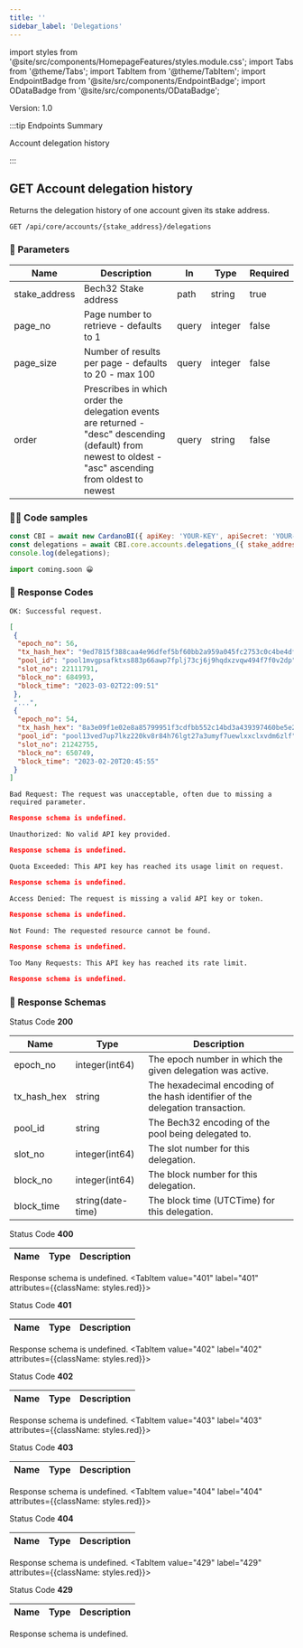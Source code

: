 ```yaml
--- 
title: '' 
sidebar_label: 'Delegations' 
--- 
```

import styles from '@site/src/components/HomepageFeatures/styles.module.css'; 
import Tabs from '@theme/Tabs'; 
import TabItem from '@theme/TabItem'; 
import EndpointBadge from '@site/src/components/EndpointBadge'; 
import ODataBadge from '@site/src/components/ODataBadge'; 

<span class="theme-doc-version-badge badge badge--primary">Version: 1.0</span> 

:::tip Endpoints Summary 

<EndpointBadge type="GET"/> Account delegation history<br/>

:::
## <span class="theme-doc-version-badge badge badge--success">GET</span> Account delegation history

Returns the delegation history of one account given its stake address.

`GET /api/core/accounts/{stake_address}/delegations`

### 🎰 Parameters 

|Name|Description|In|Type|Required| 
|---|---|---|---|---|
| stake_address|Bech32 Stake address|path|string|true|
| page_no|Page number to retrieve - defaults to 1|query|integer|false|
| page_size|Number of results per page - defaults to 20 - max 100|query|integer|false|
| order|Prescribes in which order the delegation events are returned - "desc" descending (default) from newest to oldest - "asc" ascending from oldest to newest|query|string|false|


### 👨‍💻 Code samples 

<Tabs> 
<TabItem value="js" label="Node.js"> 

```js 
const CBI = await new CardanoBI({ apiKey: 'YOUR-KEY', apiSecret: 'YOUR-SECRET' }); 
const delegations = await CBI.core.accounts.delegations_({ stake_address: "stake_test1urkmj2vzdey7ac065rleyrc03fzp7gxxhw32pzgxv8dwuasaqtjuz" });
console.log(delegations); 
``` 

</TabItem> 
<TabItem value="py" label="Python"> 

```py 
import coming.soon 😀 
``` 

</TabItem> 
</Tabs> 

### 💌 Response Codes 

<Tabs groupId="response-type"> 
<TabItem value="200" label="200" attributes={{className: styles.green}}> 

`OK: Successful request.`

```json
[
 {
  "epoch_no": 56,
  "tx_hash_hex": "9ed7815f388caa4e96dfef5bf60bb2a959a045fc2753c0c4be4df43e4dd4beca",
  "pool_id": "pool1mvgpsafktxs883p66awp7fplj73cj6j9hqdxzvqw494f7f0v2dp",
  "slot_no": 22111791,
  "block_no": 684993,
  "block_time": "2023-03-02T22:09:51"
 },
 "...",
 {
  "epoch_no": 54,
  "tx_hash_hex": "8a3e09f1e02e8a85799951f3cdfbb552c14bd3a439397460be5e29f33a8ab6d7",
  "pool_id": "pool13ved7up7lkz220kv8r84h76lgt27a3umyf7uewlxxclxvdm6zlf",
  "slot_no": 21242755,
  "block_no": 650749,
  "block_time": "2023-02-20T20:45:55"
 }
]
``` 
</TabItem> 
<TabItem value="400" label="400" attributes={{className: styles.red}}> 

`Bad Request: The request was unacceptable, often due to missing a required parameter.`

```json
Response schema is undefined.
``` 
</TabItem> 
<TabItem value="401" label="401" attributes={{className: styles.red}}> 

`Unauthorized: No valid API key provided.`

```json
Response schema is undefined.
``` 
</TabItem> 
<TabItem value="402" label="402" attributes={{className: styles.red}}> 

`Quota Exceeded: This API key has reached its usage limit on request.`

```json
Response schema is undefined.
``` 
</TabItem> 
<TabItem value="403" label="403" attributes={{className: styles.red}}> 

`Access Denied: The request is missing a valid API key or token.`

```json
Response schema is undefined.
``` 
</TabItem> 
<TabItem value="404" label="404" attributes={{className: styles.red}}> 

`Not Found: The requested resource cannot be found.`

```json
Response schema is undefined.
``` 
</TabItem> 
<TabItem value="429" label="429" attributes={{className: styles.red}}> 

`Too Many Requests: This API key has reached its rate limit.`

```json
Response schema is undefined.
``` 
</TabItem> 
</Tabs>

### 💌 Response Schemas 

<Tabs groupId="response-type"> 
<TabItem value="200" label="200" attributes={{className: styles.green}}>

Status Code **200**

|Name|Type|Description| 
|---|---|---|
| epoch_no|integer(int64)|The epoch number in which the given delegation was active.|
| tx_hash_hex|string|The hexadecimal encoding of the hash identifier of the delegation transaction.|
| pool_id|string|The Bech32 encoding of the pool being delegated to.|
| slot_no|integer(int64)|The slot number for this delegation.|
| block_no|integer(int64)|The block number for this delegation.|
| block_time|string(date-time)|The block time (UTCTime) for this delegation.|
</TabItem> 
<TabItem value="400" label="400" attributes={{className: styles.red}}>

Status Code **400**

|Name|Type|Description| 
|---|---|---|
Response schema is undefined.
</TabItem> 
<TabItem value="401" label="401" attributes={{className: styles.red}}>

Status Code **401**

|Name|Type|Description| 
|---|---|---|
Response schema is undefined.
</TabItem> 
<TabItem value="402" label="402" attributes={{className: styles.red}}>

Status Code **402**

|Name|Type|Description| 
|---|---|---|
Response schema is undefined.
</TabItem> 
<TabItem value="403" label="403" attributes={{className: styles.red}}>

Status Code **403**

|Name|Type|Description| 
|---|---|---|
Response schema is undefined.
</TabItem> 
<TabItem value="404" label="404" attributes={{className: styles.red}}>

Status Code **404**

|Name|Type|Description| 
|---|---|---|
Response schema is undefined.
</TabItem> 
<TabItem value="429" label="429" attributes={{className: styles.red}}>

Status Code **429**

|Name|Type|Description| 
|---|---|---|
Response schema is undefined.
</TabItem> 
</Tabs>
